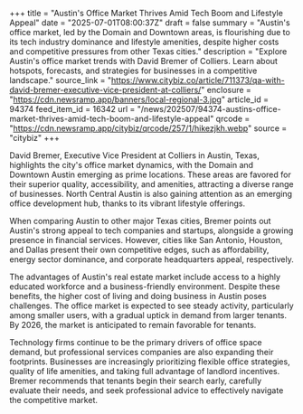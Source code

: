 +++
title = "Austin's Office Market Thrives Amid Tech Boom and Lifestyle Appeal"
date = "2025-07-01T08:00:37Z"
draft = false
summary = "Austin's office market, led by the Domain and Downtown areas, is flourishing due to its tech industry dominance and lifestyle amenities, despite higher costs and competitive pressures from other Texas cities."
description = "Explore Austin's office market trends with David Bremer of Colliers. Learn about hotspots, forecasts, and strategies for businesses in a competitive landscape."
source_link = "https://www.citybiz.co/article/711373/qa-with-david-bremer-executive-vice-president-at-colliers/"
enclosure = "https://cdn.newsramp.app/banners/local-regional-3.jpg"
article_id = 94374
feed_item_id = 16342
url = "/news/202507/94374-austins-office-market-thrives-amid-tech-boom-and-lifestyle-appeal"
qrcode = "https://cdn.newsramp.app/citybiz/qrcode/257/1/hikezjkh.webp"
source = "citybiz"
+++

<p>David Bremer, Executive Vice President at Colliers in Austin, Texas, highlights the city's office market dynamics, with the Domain and Downtown Austin emerging as prime locations. These areas are favored for their superior quality, accessibility, and amenities, attracting a diverse range of businesses. North Central Austin is also gaining attention as an emerging office development hub, thanks to its vibrant lifestyle offerings.</p><p>When comparing Austin to other major Texas cities, Bremer points out Austin's strong appeal to tech companies and startups, alongside a growing presence in financial services. However, cities like San Antonio, Houston, and Dallas present their own competitive edges, such as affordability, energy sector dominance, and corporate headquarters appeal, respectively.</p><p>The advantages of Austin's real estate market include access to a highly educated workforce and a business-friendly environment. Despite these benefits, the higher cost of living and doing business in Austin poses challenges. The office market is expected to see steady activity, particularly among smaller users, with a gradual uptick in demand from larger tenants. By 2026, the market is anticipated to remain favorable for tenants.</p><p>Technology firms continue to be the primary drivers of office space demand, but professional services companies are also expanding their footprints. Businesses are increasingly prioritizing flexible office strategies, quality of life amenities, and taking full advantage of landlord incentives. Bremer recommends that tenants begin their search early, carefully evaluate their needs, and seek professional advice to effectively navigate the competitive market.</p>